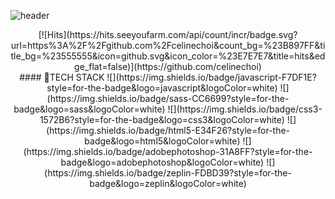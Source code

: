 ![header](https://capsule-render.vercel.app/api?type=waving&color=gradient&customColorList=0,1,2,5,30&height=250&section=header&text=안녕하세요.&fontSize=40&animation=fadeIn&fontColor=f0f0f0&fontAlign=50&&fontAlignY=34&desc=웹퍼블리셔&ensp;진슬이의&ensp;깃허브입니다.🌊&descSize=22&&descAlign=50&descAlignY=55)

<center>
[![Hits](https://hits.seeyoufarm.com/api/count/incr/badge.svg?url=https%3A%2F%2Fgithub.com%2Fcelinechoi&count_bg=%23B897FF&title_bg=%23555555&icon=github.svg&icon_color=%23E7E7E7&title=hits&edge_flat=false)](https://github.com/celinechoi)
</center>

<center>
#### 🔑TECH STACK
![](https://img.shields.io/badge/javascript-F7DF1E?style=for-the-badge&logo=javascript&logoColor=white) ![](https://img.shields.io/badge/sass-CC6699?style=for-the-badge&logo=sass&logoColor=white) ![](https://img.shields.io/badge/css3-1572B6?style=for-the-badge&logo=css3&logoColor=white)  ![](https://img.shields.io/badge/html5-E34F26?style=for-the-badge&logo=html5&logoColor=white) ![](https://img.shields.io/badge/adobephotoshop-31A8FF?style=for-the-badge&logo=adobephotoshop&logoColor=white) ![](https://img.shields.io/badge/zeplin-FDBD39?style=for-the-badge&logo=zeplin&logoColor=white)
</center>